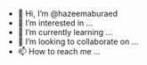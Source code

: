 - 👋 Hi, I’m @hazeemaburaed
- 👀 I’m interested in ...
- 🌱 I’m currently learning ...
- 💞️ I’m looking to collaborate on ...
- 📫 How to reach me ...

<!---
hazeemaburaed/hazeemaburaed is a ✨ special ✨ repository because its `README.md` (this file) appears on your GitHub profile.
You can click the Preview link to take a look at your changes.
--->
